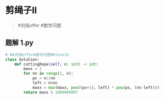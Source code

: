 
# 剪绳子II

>  #剑指offer  #数学问题

## 题解 1.py

```.py
# ##剑指offer#数学问题##levelm
class Solution:
    def cuttingRope(self, n: int) -> int:
        maxx = 1
        for nn in range(2, n):
            ps = n//nn
            left = n%nn
            maxx = max(maxx, pow((ps+1), left) * pow(ps, (nn-left)))
        return maxx % 1000000007
```


